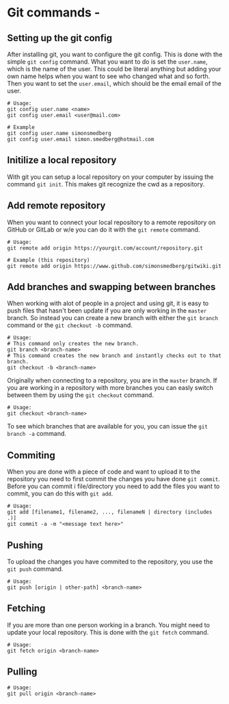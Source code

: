 # Git commands -

## Setting up the git config
After installing git, you want to configure the git config. This is done with the simple `git config` command.
What you want to do is set the `user.name`, which is the name of the user. This could be literal anything but adding your own name helps when you want to see who changed what and so forth. Then you want to set the `user.email`, which should be the email email of the user.
```
# Usage:
git config user.name <name>
git config user.email <user@mail.com>

# Example
git config user.name simonsmedberg
git config user.email simon.smedberg@hotmail.com
```  
## Initilize a local repository
With git you can setup a local repository on your computer by issuing the command `git init`. This makes git recognize the cwd as a repository.

## Add remote repository
When you want to connect your local repository to a remote repository on GitHub or GitLab or w/e you can do it with the `git remote` command.
```
# Usage:
git remote add origin https://yourgit.com/account/repository.git

# Example (this repository)
git remote add origin https://www.github.com/simonsmedberg/gitwiki.git
```

## Add branches and swapping between branches
When working with alot of people in a project and using git, it is easy to push files that hasn't been update if you are only working in the `master` branch. So instead you can create a new branch with either the `git branch` command or the `git checkout -b` command.
```
# Usage:
# This command only creates the new branch.
git branch <branch-name>
# This command creates the new branch and instantly checks out to that branch.
git checkout -b <branch-name>
``` 
Originally when connecting to a repository, you are in the `master` branch. If you are working in a repository with more branches you can easly switch between them by using the `git checkout` command. 
```
# Usage:
git checkout <branch-name>
```
To see which branches that are available for you, you can issue the `git branch -a` command. 


## Commiting
When you are done with a piece of code and want to upload it to the repository you need to first commit the changes you have done `git commit`. Before you can commit i file/directory you need to add the files you want to commit, you can do this with `git add`.
```
# Usage:
git add [filename1, filename2, ..., filenameN | directory (includes .)]
git commit -a -m "<message text here>"

```

## Pushing
To upload the changes you have commited to the repository, you use the `git push` command.
```
# Usage:
git push [origin | other-path] <branch-name>
```

## Fetching
If you are more than one person working in a branch. You might need to update your local repository. This is done with the `git fetch` command.
```
# Usage:
git fetch origin <branch-name>
```
## Pulling

```
# Usage:
git pull origin <branch-name>
```
